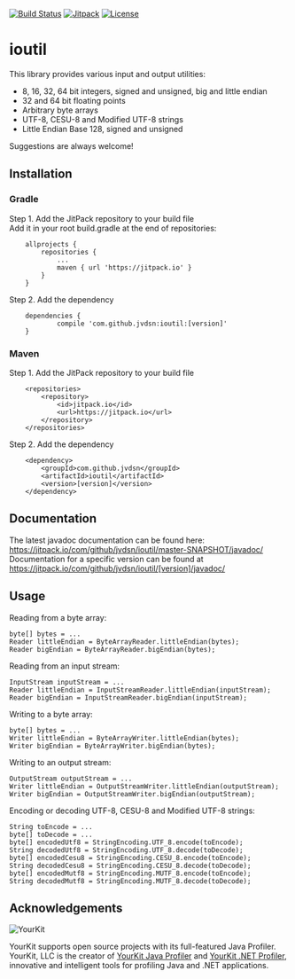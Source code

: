 [![Build Status](https://travis-ci.com/jvdsn/ioutil.svg?branch=master)](https://travis-ci.org/jvdsn/ioutil)
[![Jitpack](https://jitpack.io/v/jvdsn/ioutil.svg)](https://jitpack.io/#jvdsn/ioutil)
[![License](https://img.shields.io/badge/License-Apache%202.0-blue.svg)](https://opensource.org/licenses/Apache-2.0)
# ioutil
This library provides various input and output utilities:
* 8, 16, 32, 64 bit integers, signed and unsigned, big and little endian
* 32 and 64 bit floating points
* Arbitrary byte arrays
* UTF-8, CESU-8 and Modified UTF-8 strings
* Little Endian Base 128, signed and unsigned

Suggestions are always welcome!

## Installation
### Gradle
Step 1. Add the JitPack repository to your build file  
Add it in your root build.gradle at the end of repositories:  
```
    allprojects {
        repositories {
            ...
            maven { url 'https://jitpack.io' }
        }
    }
```  
Step 2. Add the dependency  
```
    dependencies {
            compile 'com.github.jvdsn:ioutil:[version]'
    }
```  

### Maven
Step 1. Add the JitPack repository to your build file  
```
    <repositories>
        <repository>
            <id>jitpack.io</id>
            <url>https://jitpack.io</url>
        </repository>
    </repositories>
```  
Step 2. Add the dependency  
```
    <dependency>
        <groupId>com.github.jvdsn</groupId>
        <artifactId>ioutil</artifactId>
        <version>[version]</version>
    </dependency>
```  

## Documentation
The latest javadoc documentation can be found here: https://jitpack.io/com/github/jvdsn/ioutil/master-SNAPSHOT/javadoc/  
Documentation for a specific version can be found at https://jitpack.io/com/github/jvdsn/ioutil/[version]/javadoc/

## Usage
Reading from a byte array:
```
byte[] bytes = ...
Reader littleEndian = ByteArrayReader.littleEndian(bytes);
Reader bigEndian = ByteArrayReader.bigEndian(bytes);
```

Reading from an input stream:
```
InputStream inputStream = ...
Reader littleEndian = InputStreamReader.littleEndian(inputStream);
Reader bigEndian = InputStreamReader.bigEndian(inputStream);
```
Writing to a byte array:
```
byte[] bytes = ...
Writer littleEndian = ByteArrayWriter.littleEndian(bytes);
Writer bigEndian = ByteArrayWriter.bigEndian(bytes);
```

Writing to an output stream:
```
OutputStream outputStream = ...
Writer littleEndian = OutputStreamWriter.littleEndian(outputStream);
Writer bigEndian = OutputStreamWriter.bigEndian(outputStream);
```

Encoding or decoding UTF-8, CESU-8 and Modified UTF-8 strings:
```
String toEncode = ...
byte[] toDecode = ...
byte[] encodedUtf8 = StringEncoding.UTF_8.encode(toEncode);
String decodedUtf8 = StringEncoding.UTF_8.decode(toDecode);
byte[] encodedCesu8 = StringEncoding.CESU_8.encode(toEncode);
String decodedCesu8 = StringEncoding.CESU_8.decode(toDecode);
byte[] encodedMutf8 = StringEncoding.MUTF_8.encode(toEncode);
String decodedMutf8 = StringEncoding.MUTF_8.decode(toDecode);
```

## Acknowledgements

![YourKit](https://www.yourkit.com/images/yklogo.png)

YourKit supports open source projects with its full-featured Java Profiler.  
YourKit, LLC is the creator of [YourKit Java Profiler](https://www.yourkit.com/java/profiler/)
and [YourKit .NET Profiler](https://www.yourkit.com/.net/profiler/), innovative and intelligent tools for profiling Java and .NET applications.
